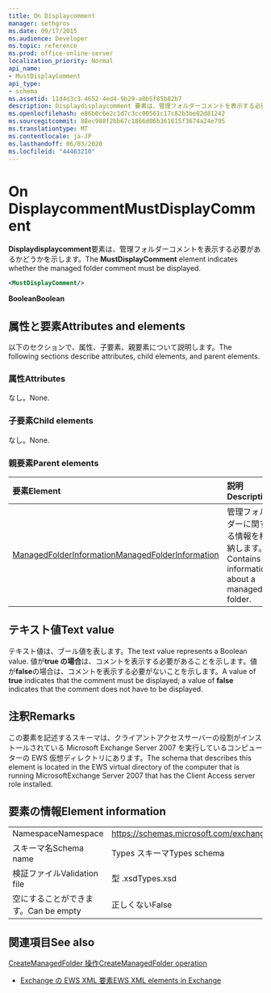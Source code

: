 ```yaml
---
title: On Displaycomment
manager: sethgros
ms.date: 09/17/2015
ms.audience: Developer
ms.topic: reference
ms.prod: office-online-server
localization_priority: Normal
api_name:
- MustDisplayComment
api_type:
- schema
ms.assetid: 11d4d3c3-4652-4ed4-9b29-a0b5f85b82b7
description: Displaydisplaycomment 要素は、管理フォルダーコメントを表示する必要があるかどうかを示します。
ms.openlocfilehash: e86b0c6e2c1d7c3cc00561c17c82b3be82d81242
ms.sourcegitcommit: 88ec988f2bb67c1866d06b361615f3674a24e795
ms.translationtype: MT
ms.contentlocale: ja-JP
ms.lasthandoff: 06/03/2020
ms.locfileid: "44463210"
---
```

# <a name="mustdisplaycomment"></a><span data-ttu-id="556bb-103">On Displaycomment</span><span class="sxs-lookup"><span data-stu-id="556bb-103">MustDisplayComment</span></span>

<span data-ttu-id="556bb-104">**Displaydisplaycomment**要素は、管理フォルダーコメントを表示する必要があるかどうかを示します。</span><span class="sxs-lookup"><span data-stu-id="556bb-104">The **MustDisplayComment** element indicates whether the managed folder comment must be displayed.</span></span> 
  
```xml
<MustDisplayComment/>
```

 <span data-ttu-id="556bb-105">**Boolean**</span><span class="sxs-lookup"><span data-stu-id="556bb-105">**Boolean**</span></span>
## <a name="attributes-and-elements"></a><span data-ttu-id="556bb-106">属性と要素</span><span class="sxs-lookup"><span data-stu-id="556bb-106">Attributes and elements</span></span>

<span data-ttu-id="556bb-107">以下のセクションで、属性、子要素、親要素について説明します。</span><span class="sxs-lookup"><span data-stu-id="556bb-107">The following sections describe attributes, child elements, and parent elements.</span></span>
  
### <a name="attributes"></a><span data-ttu-id="556bb-108">属性</span><span class="sxs-lookup"><span data-stu-id="556bb-108">Attributes</span></span>

<span data-ttu-id="556bb-109">なし。</span><span class="sxs-lookup"><span data-stu-id="556bb-109">None.</span></span>
  
### <a name="child-elements"></a><span data-ttu-id="556bb-110">子要素</span><span class="sxs-lookup"><span data-stu-id="556bb-110">Child elements</span></span>

<span data-ttu-id="556bb-111">なし。</span><span class="sxs-lookup"><span data-stu-id="556bb-111">None.</span></span>
  
### <a name="parent-elements"></a><span data-ttu-id="556bb-112">親要素</span><span class="sxs-lookup"><span data-stu-id="556bb-112">Parent elements</span></span>

|<span data-ttu-id="556bb-113">**要素**</span><span class="sxs-lookup"><span data-stu-id="556bb-113">**Element**</span></span>|<span data-ttu-id="556bb-114">**説明**</span><span class="sxs-lookup"><span data-stu-id="556bb-114">**Description**</span></span>|
|:-----|:-----|
|[<span data-ttu-id="556bb-115">ManagedFolderInformation</span><span class="sxs-lookup"><span data-stu-id="556bb-115">ManagedFolderInformation</span></span>](managedfolderinformation.md) <br/> |<span data-ttu-id="556bb-116">管理フォルダーに関する情報を格納します。</span><span class="sxs-lookup"><span data-stu-id="556bb-116">Contains information about a managed folder.</span></span>  <br/> |
   
## <a name="text-value"></a><span data-ttu-id="556bb-117">テキスト値</span><span class="sxs-lookup"><span data-stu-id="556bb-117">Text value</span></span>

<span data-ttu-id="556bb-118">テキスト値は、ブール値を表します。</span><span class="sxs-lookup"><span data-stu-id="556bb-118">The text value represents a Boolean value.</span></span> <span data-ttu-id="556bb-119">値が**true の場合**は、コメントを表示する必要があることを示します。値が**false**の場合は、コメントを表示する必要がないことを示します。</span><span class="sxs-lookup"><span data-stu-id="556bb-119">A value of **true** indicates that the comment must be displayed; a value of **false** indicates that the comment does not have to be displayed.</span></span> 
  
## <a name="remarks"></a><span data-ttu-id="556bb-120">注釈</span><span class="sxs-lookup"><span data-stu-id="556bb-120">Remarks</span></span>

<span data-ttu-id="556bb-121">この要素を記述するスキーマは、クライアントアクセスサーバーの役割がインストールされている Microsoft Exchange Server 2007 を実行しているコンピューターの EWS 仮想ディレクトリにあります。</span><span class="sxs-lookup"><span data-stu-id="556bb-121">The schema that describes this element is located in the EWS virtual directory of the computer that is running MicrosoftExchange Server 2007 that has the Client Access server role installed.</span></span>
  
## <a name="element-information"></a><span data-ttu-id="556bb-122">要素の情報</span><span class="sxs-lookup"><span data-stu-id="556bb-122">Element information</span></span>

|||
|:-----|:-----|
|<span data-ttu-id="556bb-123">Namespace</span><span class="sxs-lookup"><span data-stu-id="556bb-123">Namespace</span></span>  <br/> |https://schemas.microsoft.com/exchange/services/2006/types  <br/> |
|<span data-ttu-id="556bb-124">スキーマ名</span><span class="sxs-lookup"><span data-stu-id="556bb-124">Schema name</span></span>  <br/> |<span data-ttu-id="556bb-125">Types スキーマ</span><span class="sxs-lookup"><span data-stu-id="556bb-125">Types schema</span></span>  <br/> |
|<span data-ttu-id="556bb-126">検証ファイル</span><span class="sxs-lookup"><span data-stu-id="556bb-126">Validation file</span></span>  <br/> |<span data-ttu-id="556bb-127">型 .xsd</span><span class="sxs-lookup"><span data-stu-id="556bb-127">Types.xsd</span></span>  <br/> |
|<span data-ttu-id="556bb-128">空にすることができます。</span><span class="sxs-lookup"><span data-stu-id="556bb-128">Can be empty</span></span>  <br/> |<span data-ttu-id="556bb-129">正しくない</span><span class="sxs-lookup"><span data-stu-id="556bb-129">False</span></span>  <br/> |
   
## <a name="see-also"></a><span data-ttu-id="556bb-130">関連項目</span><span class="sxs-lookup"><span data-stu-id="556bb-130">See also</span></span>



[<span data-ttu-id="556bb-131">CreateManagedFolder 操作</span><span class="sxs-lookup"><span data-stu-id="556bb-131">CreateManagedFolder operation</span></span>](createmanagedfolder-operation.md)


- [<span data-ttu-id="556bb-132">Exchange の EWS XML 要素</span><span class="sxs-lookup"><span data-stu-id="556bb-132">EWS XML elements in Exchange</span></span>](ews-xml-elements-in-exchange.md)

